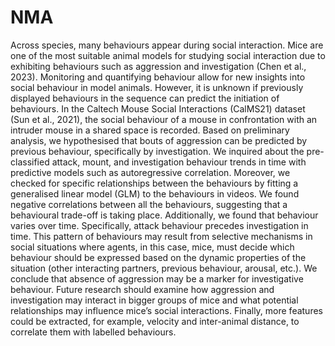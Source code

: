 # NMA

Across species, many behaviours appear during social interaction. Mice are one of the most suitable animal models for studying social interaction due to exhibiting behaviours such as aggression and investigation (Chen et al., 2023). Monitoring and quantifying behaviour allow for new insights into social behaviour in model animals. However, it is unknown if previously displayed behaviours in the sequence can predict the initiation of behaviours. In the Caltech Mouse Social Interactions (CalMS21) dataset (Sun et al., 2021), the social behaviour of a mouse in confrontation with an intruder mouse in a shared space is recorded. Based on preliminary analysis, we hypothesised that bouts of aggression can be predicted by previous behaviour, specifically by investigation. We inquired about the pre-classified attack, mount, and investigation behaviour trends in time with predictive models such as autoregressive correlation. Moreover, we checked for specific relationships between the behaviours by fitting a generalised linear model (GLM) to the behaviours in videos. We found negative correlations between all the behaviours, suggesting that a behavioural trade-off is taking place. Additionally, we found that behaviour varies over time. Specifically, attack behaviour precedes investigation in time. This pattern of behaviours may result from selective mechanisms in social situations where agents, in this case, mice, must decide which behaviour should be expressed based on the dynamic properties of the situation (other interacting partners, previous behaviour, arousal, etc.). We conclude that absence of aggression may be a marker for investigative behaviour. Future research should examine how aggression and investigation may interact in bigger groups of mice and what potential relationships may influence mice’s social interactions. Finally, more features could be extracted, for example, velocity and inter-animal distance, to correlate them with labelled behaviours. 
